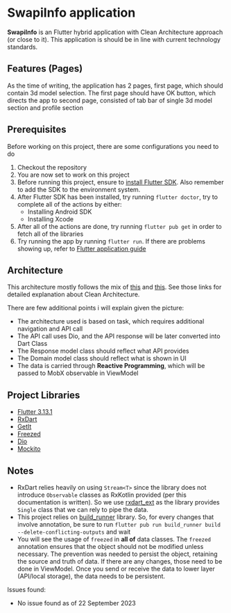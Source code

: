 # SwapiInfo application

**SwapiInfo** is an Flutter hybrid application with Clean Architecture approach (or close to it).
This application is should be in line with current technology standards.

## Features (Pages)

As the time of writing, the application has 2 pages, first page, which should contain 3d model
selection.
The first page should have OK button, which directs the app to second page, consisted of tab bar of
single 3d model section and profile section

## Prerequisites

Before working on this project, there are some configurations you need to do

1. Checkout the repository
2. You are now set to work on this project
3. Before running this project, ensure
   to [install Flutter SDK](https://docs.flutter.dev/get-started/install). Also remember to add the
   SDK to the environment system.
4. After Flutter SDK has been installed, try running `flutter doctor`, try to complete all of the
   actions by either:
    - Installing Android SDK
    - Installing Xcode
5. After all of the actions are done, try running `flutter pub get` in order to fetch all of the
   libraries
6. Try running the app by running `flutter run`. If there are problems showing up, refer
   to [Flutter application guide](https://appmaking.com/run-flutter-apps-on-android-device/)

## Architecture

This architecture mostly follows the mix of [this](https://github.com/andrejoshua/alphavantageapp)
and [this](https://github.com/andrejoshua/covid-apps). See those links for detailed explanation
about Clean Architecture.

There are few additional points i will explain given the picture:

* The architecture used is based on task, which requires additional navigation and API call
* The API call uses Dio, and the API response will be later converted into
  Dart Class
* The Response model class should reflect what API provides
* The Domain model class should reflect what is shown in UI
* The data is carried through **Reactive Programming**, which will be passed to MobX observable in
  ViewModel

## Project Libraries

* [Flutter 3.13.1](https://docs.flutter.dev/release/release-notes/release-notes-3.13.0)
* [RxDart](https://pub.dev/packages/rxdart)
* [GetIt](https://pub.dev/packages/get_it)
* [Freezed](https://pub.dev/packages/freezed)
* [Dio](https://pub.dev/packages/dio)
* [Mockito](https://pub.dev/packages/mockito)

## Notes

- RxDart relies heavily on using `Stream<T>` since the library does not introduce `Observable`
  classes as RxKotlin provided (per this documentation is written). So we
  use [rxdart_ext](https://pub.dev/packages/rxdart_ext) as the library provides `Single` class that
  we can rely to pipe the data.
- This project relies on [build_runner](https://dart.dev/tools/build_runner) library. So, for every
  changes that involve annotation, be
  sure to run `flutter pub run build_runner build --delete-conflicting-outputs` and wait
- You will see the usage of `freezed` in **all of** data classes. The `freezed` annotation ensures
  that the object should not be modified unless necessary. The prevention was needed to persist the
  object, retaining the source and truth of data. If there are any changes, those need to be done in
  ViewModel. Once you send or receive the data to lower layer (API/local storage), the data needs to
  be persistent.

Issues found:

* No issue found as of 22 September 2023
